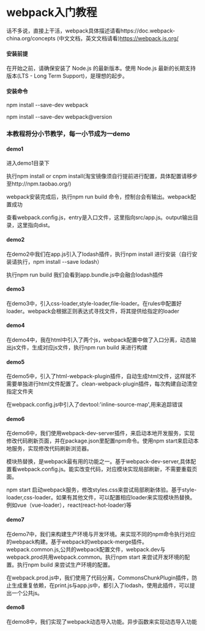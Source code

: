 # webpack入门教程
话不多说，直接上干活，webpack具体描述请看https://doc.webpack-china.org/concepts (中文文档，英文文档请看)https://webpack.js.org/
#### 安装前提
在开始之前，请确保安装了 Node.js 的最新版本。使用 Node.js 最新的长期支持版本(LTS - Long Term Support)，是理想的起步。
#### 安装命令
npm install --save-dev webpack

npm install --save-dev webpack@version

### 本教程将分小节教学，每一小节成为一demo

#### demo1
进入demo1目录下

执行npm install or cnpm install(淘宝镜像须自行提前进行配置，具体配置请移步至http://npm.taobao.org/)

webpack安装完成后，执行npm run build 命令，控制台会有输出。webpack配置成功

查看webpack.config.js，entry是入口文件，这里指向src/app.js。output输出目录，这里指向dist。

#### demo2

在demo2中我们在app.js引入了lodash插件，执行npm install 进行安装（自行安装请执行，npm install --save lodash）

执行npm run build 我们会看到app.bundle.js中会融合lodash插件

#### demo3

在demo3中，引入css-loader,style-loader,file-loader。在rules中配置好loader。webpack会根据正则表达式寻找文件，将其提供给指定的loader

#### demo4

在demo4中，我在html中引入了两个js，webpack配置中做了入口分离，动态输出js文件，生成对应js文件，执行npm run build 来进行构建

#### demo5

在demo5中，引入了html-webpack-plugin插件，自动生成html文件，这样就不需要单独进行html文件配置了。clean-webpack-plugin插件，每次构建自动清空指定文件夹

在webpack.config.js中引入了devtool:'inline-source-map',用来追踪错误

#### demo6

在demo6中，我们使用webpack-dev-server插件，来启动本地开发服务，实现修改代码刷新页面，并在package.json里配置npm命令。使用npm start来启动本地服务，实现修改代码刷新浏览器。

模块热替换，是webpack最有用的功能之一。基于webpack-dev-server,具体配置看webpack.config.js。能实改变代码，对应模块实现局部刷新，不需要重载页面。

npm start 启动webpack服务，修改styles.css来尝试局部刷新体验。基于style-loader,css-loader。如果有其他文件，可以配置相应loader来实现模块热替换。例如vue（vue-loader），react(react-hot-loader)等

#### demo7

在demo7中，我们来构建生产环境与开发环境。来实现不同的npm命令执行对应的webpack构建。基于webpack的webpack-merge插件。webpack.common.js,公共的webpack配置文件，webpack.dev与webpack.prod共用webpack.common。执行npm start 来尝试开发环境的配置。执行npm build 来尝试生产环境的配置。

在webpack.prod.js中，我们使用了代码分离，CommonsChunkPlugin插件，防止生成重复依赖，在print.js与app.js中，都引入了lodash，使用此插件，可以提出一个公共js。

#### demo8

在demo8中，我们实现了webpack动态导入功能。异步函数来实现动态导入功能